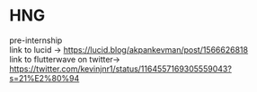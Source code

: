 # HNG
pre-internship<br>
link to lucid -> https://lucid.blog/akpankevman/post/1566626818<br>
link to flutterwave on twitter-> https://twitter.com/kevinjnr1/status/1164557169305559043?s=21%E2%80%94
